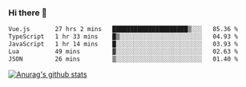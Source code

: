 ### Hi there 👋



<!--
**webB1an/webB1an** is a ✨ _special_ ✨ repository because its `README.md` (this file) appears on your GitHub profile.

Here are some ideas to get you started:

- 🔭 I’m currently working on ...
- 🌱 I’m currently learning ...
- 👯 I’m looking to collaborate on ...
- 🤔 I’m looking for help with ...
- 💬 Ask me about ...
- 📫 How to reach me: ...
- 😄 Pronouns: ...
- ⚡ Fun fact: ...
-->

<!--START_SECTION:waka-->

```txt
Vue.js       27 hrs 2 mins   █████████████████████▒░░░   85.36 %
TypeScript   1 hr 33 mins    █▒░░░░░░░░░░░░░░░░░░░░░░░   04.93 %
JavaScript   1 hr 14 mins    █░░░░░░░░░░░░░░░░░░░░░░░░   03.93 %
Lua          49 mins         ▓░░░░░░░░░░░░░░░░░░░░░░░░   02.63 %
JSON         26 mins         ▒░░░░░░░░░░░░░░░░░░░░░░░░   01.40 %
```

<!--END_SECTION:waka-->


[![Anurag's github stats](https://github-readme-stats.vercel.app/api?username=webB1an&show_icons=true&theme=radical)](https://github.com/anuraghazra/github-readme-stats)

